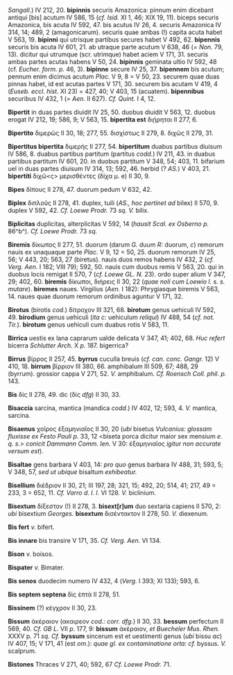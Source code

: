 *Sangall.*) IV 212, 20. **bipinnis** securis Amazonica: pinnum enim
dicebant antiqui [bis] acutum IV 586, 15 (*cf. Isid.* XI 1, 46; XIX
19, 11). biceps securis Amazonica, bis acuta IV 592, 47. bis acutus IV
26, 4. securis Amazonica IV 314, 14; 489, 2 (amagonicarum). securis quae
ambas (!) capita acuta habet V 563, 19. **bipinni** qui utrisque
partibus secures habet V 492, 62. **bipennis** securis bis acuta IV 601,
21. ab utraque parte acutum V 638, 46 (*= Non.* 79, 13). dicitur qui
utrumque (scr. utrimque) habet aciem V 171, 31. securis ambas partes
acutas habens V 50, 24. **bipinnis** geminata ultio IV 592, 48 (cf.
*Eucher. form. p.* 46, 3). **bipinne** secure IV 25, 37. **bipennem**
bis acutum; pennum enim dicimus acutum *Plac.* V 9, 8 = V 50, 23.
securem quae duas pinnas habet, id est acutas partes V 171, 30. securem
bis acutam V 419, 4 (*Euseb. eccl. hist.* XI 23) = 427, 40; V 403, 15
(acuatem). **bipennibus** securibus IV 432, 1 (= *Aen.* II 627). *Cf.
Quint.* I 4, 12.

**Bipertit** in duas partes diuidit IV 25, 50. duobus diuidit V 563, 12.
duobus erogat IV 212, 19; 586, 9; V 563, 15. **bipertita est** διῄρηται
II 277, 6.

**Bipertito** διμερῶς II 30, 18; 277, 55. δισχίστως II 279, 8. διχῶς II
279, 31.

**Bipertitus bipertita** διμερής II 277, 54. **bipertitum** duabus
partibus diuisum IV 586, 8. duabus partibus partitum (partitus *codd.*)
IV 211, 43. in duabus partibus partitum IV 601, 20. in duobus partitum V
348, 54; 403, 11. bifarium uel in duas partes diuisum IV 314, 13; 592,
46. herbid (? *AS.*) V 403, 21. **bipertiti** διχῶ\<ς\> μερισθέντες
(δίχα μ. e) II 30, 9.

**Bipes** δίπους II 278, 47. duorum pedum V 632, 42.

**Biplex** διπλοῦς II 278, 41. duplex, tuili (*AS., hoc pertinet ad*
bilex) II 570, 9. duplex V 592, 42. *Cf. Loewe Prodr.* 73 *sq. V.*
bilix.

**Biplicitas** duplicitas, alterplicitas V 592, 14 (*hausit Scal. ex
Osberno p.* 86^b^). *Cf. Loewe Prodr.* 73 *sq.*

**Biremis** δίκωπος II 277, 51. duorum (darum *G.* duum *R:* duorum,
*c*) remorum nauis ex unaquaque parte *Plac.* V 9, 12 = 50, 25. duorum
remorum IV 25, 56; V 443, 20; 563, 27 (biretus). nauis duos remos habens
IV 432, 2 (*cf. Verg. Aen.* I 182; VIII 79); 592, 50. nauis cum duobus
remis V 563, 20. qui in duobus locis remigat II 570, 7 (*cf. Loewe GL.
N.* 23). ordo super alium V 347, 29; 402, 60. **biremis** δίκωποι,
διήρεις II 30, 22 (*quae noli cum Loewio l. s. s. mutare*).
**biremes** naues. Virgilius (*Aen.* I 182): Phrygiasque biremis V 563,
14. naues quae duorum remorum ordinibus aguntur V 171, 32.

**Birotus** (birotis *cod.*) δίτροχον III 321, 68. **birotum** genus
uehiculi IV 592, 49. **birodium** genus uehiculi (*ita c:* uehiculum
*reliqui*) IV 488, 54 (*cf. not. Tir.*). **birotum** genus uehiculi cum
duabus rotis V 583, 11.

**Birrica** uestis ex lana caprarum ualde delicata V 347, 41; 402, 68.
*Huc refert* bicerra *Schlutter Arch.* X *p.* 187. bigerrica?

**Birrus** βίρρος II 257, 45. **byrrus** cuculla breuis (*cf. can. conc.
Gangr.* 12) V 410, 18. **birrum** βίρριον III 380, 66. amphibalum III
509, 67; 488, 29 (byrrum). grossior cappa V 271, 52. *V.* amphibalum.
*Cf. Roensch Coll. phil. p.* 143.

**Bis** δίς II 278, 49. dic (δίς *dfg*) II 30, 33.

**Bisaccia** sarcina, mantica (mandica *codd.*) IV 402, 12; 593, 4. *V.*
mantica, sarcina.

**Bisaenus** χοῖρος ἑξαμηνιαῖος II 30, 20 (*ubi* bisetus *Vulcanius:
glossam fluxisse ex Festo Pauli p.* 33, 12 \<biseta porca dicitur maior
sex mensium *e. q. s.*\> *conicit Dammann Comm. Ien.* V 30:
ἑξαμηνιαῖος *igitur non accurate versum est*).

**Bisaltae** gens barbara V 403, 14: *pro quo* genus barbara IV 488, 31;
593, 5; V 348, 57, *sed ut ubique* bisaltum *exhibeatur.*

**Bisellium** διέδριον II 30, 21; III 197, 28; 321, 15; 492, 20; 514,
41; 217, 49 = 233, 3 = 652, 11. *Cf. Varro d. l. l.* VI 128. *V.*
biclinium.

**Bisextum** δίξεστον (!) II 278, 3. **bisext[r]um** duo sextaria
capiens II 570, 2: *ubi* bisextium *Georges.* **bisextum** δισέντακτον
II 278, 50. *V.* diexenum.

**Bis fert** *v.* bifert.

**Bis innare** bis transire V 171, 35. *Cf. Verg. Aen.* VI 134.

**Bison** *v.* boisos.

**Bispater** *v.* Bimater.

**Bis senos** duodecim numero IV 432, 4 (*Verg.* I 393; XI 133); 593, 6.

**Bis septem septena** δὶς ἑπτά II 278, 51.

**Bissinem** (?) κέγχρον II 30, 23.

**Bissum** ἀκέραιον (ακαιρεον *cod.: corr. dfg.*) II 30, 33. **bessum**
perfectum II 569, 40. *Cf. GB L.* VII *p.* 177, 9: **bissum** ἀκέραιον,
*et Buecheler Mus. Rhen.* XXXV p. 71 *sq. Cf.* **byssum** sincerum est
et uestimenti genus (*ubi* bissu *ac*) IV 407, 15; V 171, 41 (est
*om.*): *quae gl. ex contaminatione orta: cf.* byssus. *V.* scalprum.

**Bistones** Thraces V 271, 40; 592, 67 *Cf. Loewe Prodr.* 71.
